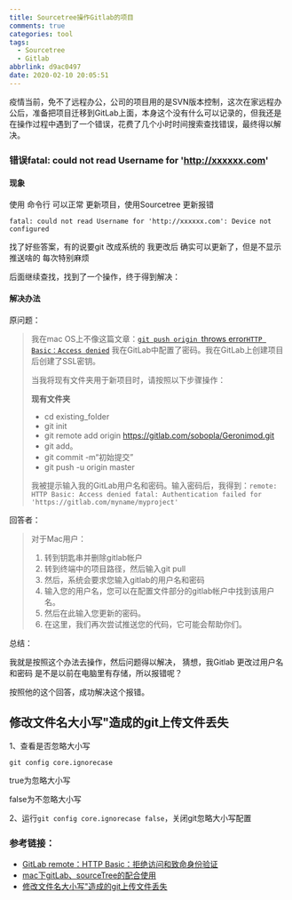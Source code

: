 ```yaml
---
title: Sourcetree操作Gitlab的项目
comments: true
categories: tool
tags:
  - Sourcetree
  - Gitlab
abbrlink: d9ac0497
date: 2020-02-10 20:05:51
---
```


疫情当前，免不了远程办公，公司的项目用的是SVN版本控制，这次在家远程办公后，准备把项目迁移到GitLab上面，本身这个没有什么可以记录的，但我还是在操作过程中遇到了一个错误，花费了几个小时时间搜索查找错误，最终得以解决。
<!--more-->

### 错误fatal: could not read Username for 'http://xxxxxx.com'

#### 现象

使用 命令行 可以正常 更新项目，使用Sourcetree 更新报错

```shell
fatal: could not read Username for 'http://xxxxxx.com': Device not configured
```

找了好些答案，有的说要git 改成系统的  我更改后 确实可以更新了，但是不显示 推送啥的 每次特别麻烦

后面继续查找，找到了一个操作，终于得到解决：

#### 解决办法

原问题：

> 我在mac OS上不像这篇文章：[`git push origin `throws error`HTTP Basic：Access denied`](https://stackoverflow.com/questions/43085424/git-push-origin-branchname-throws-error-http-basic-access-denied) 我在GitLab中配置了密码。我在GitLab上创建项目后创建了SSL密钥。
>
> 当我将现有文件夹用于新项目时，请按照以下步骤操作：
>
> **现有文件夹**
>
> - cd existing_folder
> - git init
> - git remote add origin https://gitlab.com/sobopla/Geronimod.git
> - git add。
> - git commit -m“初始提交”
> - git push -u origin master
>
> 我被提示输入我的GitLab用户名和密码。输入密码后，我得到：`remote: HTTP Basic: Access denied fatal: Authentication failed for 'https://gitlab.com/myname/myproject'`

回答者：

> 对于Mac用户：
>
> 1. 转到钥匙串并删除gitlab帐户
> 2. 转到终端中的项目路径，然后输入git pull
> 3. 然后，系统会要求您输入gitlab的用户名和密码
> 4. 输入您的用户名，您可以在配置文件部分的gitlab帐户中找到该用户名。
> 5. 然后在此输入您更新的密码。
> 6. 在这里，我们再次尝试推送您的代码，它可能会帮助你们。

总结：

我就是按照这个办法去操作，然后问题得以解决， 猜想，我Gitlab 更改过用户名和密码 是不是以前在电脑里有存储，所以报错呢？

按照他的这个回答，成功解决这个报错。

## 修改文件名大小写"造成的git上传文件丢失

1、查看是否忽略大小写

```
git config core.ignorecase
```

  true为忽略大小写

  false为不忽略大小写

2、运行`git config core.ignorecase false`，关闭git忽略大小写配置

### 参考链接：

- [GitLab remote：HTTP Basic：拒绝访问和致命身份验证](https://xbuba.com/questions/47860772)
- [mac下gitLab、sourceTree的配合使用](https://www.jianshu.com/p/707de2a1046d)
- [修改文件名大小写"造成的git上传文件丢失](https://my.oschina.net/huibaifa/blog/3096818) 

